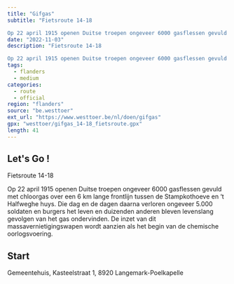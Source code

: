 ```yaml
---
title: "Gifgas"
subtitle: "Fietsroute 14-18

Op 22 april 1915 openen Duitse troepen ongeveer 6000 gasflessen gevuld met chloorgas over een 6 km lange frontlijn tussen de Stampkothoeve en ‘t Halfweghe huys"
date: "2022-11-03"
description: "Fietsroute 14-18

Op 22 april 1915 openen Duitse troepen ongeveer 6000 gasflessen gevuld met chloorgas over een 6 km lange frontlijn tussen de Stampkothoeve en ‘t Halfweghe huys" 
tags:
  - flanders
  - medium
categories: 
  - route
  - official
region: "flanders"
source: "be.westtoer"
ext_url: "https://www.westtoer.be/nl/doen/gifgas"
gpx: "westtoer/gifgas_14-18_fietsroute.gpx"
length: 41
---
```


## Let's Go !

Fietsroute 14-18

Op 22 april 1915 openen Duitse troepen ongeveer 6000 gasflessen gevuld met chloorgas over een 6 km lange frontlijn tussen de Stampkothoeve en ‘t Halfweghe huys. Die dag en de dagen daarna verloren ongeveer 5.000 soldaten en burgers het leven en duizenden anderen bleven levenslang gevolgen van het gas ondervinden. De inzet van dit massavernietigingswapen wordt aanzien als het begin van de chemische oorlogsvoering.

## Start 

Gemeentehuis, Kasteelstraat 1, 8920 Langemark-Poelkapelle 


